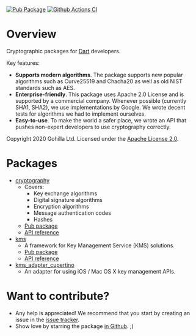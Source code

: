 [![Pub Package](https://img.shields.io/pub/v/cryptography.svg)](https://pub.dev/packages/cryptography)
[![Github Actions CI](https://github.com/dint-dev/cryptography/workflows/Dart%20CI/badge.svg)](https://github.com/dint-dev/cryptography/actions?query=workflow%3A%22Dart+CI%22)

# Overview

Cryptographic packages for [Dart](https://dart.dev) developers.

Key features:
  * __Supports modern algorithms__. The package supports new popular algorithms such as
    Curve25519 and Chacha20 as well as old NIST standards such as AES.
  * __Enterprise-friendly__. This package uses Apache 2.0 License and is supported by a commercial
    company. Whenever possible (currently SHA1, SHA2), we use implementations by Google. We wrote
    decent tests for algorithms we had to implement ourselves.
  * __Easy-to-use__. To make the world a safer place, we wrote an API that pushes non-expert
    developers to use cryptography correctly.

Copyright 2020 Gohilla Ltd. Licensed under the [Apache License 2.0](LICENSE).

# Packages
  * [cryptography](cryptography)
    * Covers:
      * Key exchange algorithms
      * Digital signature algorithms
      * Encryption algorithms
      * Message authentication codes
      * Hashes
    * [Pub package](https://pub.dev/packages/cryptography)
    * [API reference](https://pub.dev/documentation/cryptography/latest/)
  * [kms](kms)
    * A framework for Key Management Service (KMS) solutions.
    * [Pub package](https://pub.dev/packages/kms)
    * [API reference](https://pub.dev/documentation/kms/latest/)
  * [kms_adapter_cupertino](kms_adapter_cupertino)
    * An adapter for using iOS / Mac OS X key management APIs.

# Want to contribute?
  * Any help is appreciated! We recommend that you start by creating an issue in the
    [issue tracker](https://github.com/dint-dev/cryptography/issues).
  * Show love by starring the package [in Github](https://github.com/dint-dev/cryptography). ;)